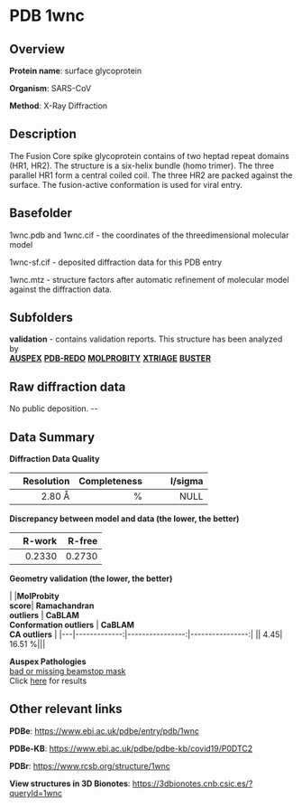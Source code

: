 # PDB 1wnc

## Overview

**Protein name**: surface glycoprotein

**Organism**: SARS-CoV

**Method**: X-Ray Diffraction

## Description

The Fusion Core spike glycoprotein contains of two heptad repeat domains (HR1, HR2). The structure is a six-helix bundle (homo trimer). The three parallel HR1 form a central coiled coil. The three HR2 are packed against the surface. The fusion-active conformation is used for viral entry.

## Basefolder

1wnc.pdb and 1wnc.cif - the coordinates of the threedimensional molecular model

1wnc-sf.cif - deposited diffraction data for this PDB entry

1wnc.mtz - structure factors after automatic refinement of molecular model against the diffraction data.

## Subfolders





**validation** - contains validation reports. This structure has been analyzed by <br>[**AUSPEX**](https://github.com/thorn-lab/coronavirus_structural_task_force/tree/master/pdb/surface_glycoprotein/SARS-CoV/1wnc/validation/auspex) [**PDB-REDO**](https://github.com/thorn-lab/coronavirus_structural_task_force/tree/master/pdb/surface_glycoprotein/SARS-CoV/1wnc/validation/pdb-redo) [**MOLPROBITY**](https://github.com/thorn-lab/coronavirus_structural_task_force/tree/master/pdb/surface_glycoprotein/SARS-CoV/1wnc/validation/molprobity) [**XTRIAGE**](https://github.com/thorn-lab/coronavirus_structural_task_force/blob/master/pdb/surface_glycoprotein/SARS-CoV/1wnc/validation/Xtriage_output.log) [**BUSTER**](https://www.globalphasing.com/buster/wiki/index.cgi?Covid19Pdb1WNC)  



## Raw diffraction data

No public deposition. --<br> 

## Data Summary
**Diffraction Data Quality**

|   | Resolution | Completeness| I/sigma |
|---|-------------:|----------------:|--------------:|
|   |2.80 Å|      %|<img width=50/>NULL |

**Discrepancy between model and data (the lower, the better)**

|   | **R-work**| **R-free**   
|---|-------------:|----------------:|           
||  0.2330|  0.2730|

**Geometry validation (the lower, the better)**

|   |**MolProbity<br>score**| **Ramachandran<br>outliers** | **CaBLAM<br>Conformation outliers** | **CaBLAM<br>CA outliers** |
|---|-------------:|----------------:|----------------:|
||  4.45| 16.51 %|||

**Auspex Pathologies**<br> [bad or missing beamstop mask](https://www.auspex.de/pathol/#2)<br>Click [here](https://github.com/thorn-lab/coronavirus_structural_task_force/blob/master/pdb/surface_glycoprotein/SARS-CoV/1wnc/validation/auspex/1wnc_auspex_comments.txt)  for results

 



## Other relevant links 
**PDBe**:  https://www.ebi.ac.uk/pdbe/entry/pdb/1wnc

**PDBe-KB**: https://www.ebi.ac.uk/pdbe/pdbe-kb/covid19/P0DTC2 
 
**PDBr**: https://www.rcsb.org/structure/1wnc 

**View structures in 3D Bionotes**: https://3dbionotes.cnb.csic.es/?queryId=1wnc

